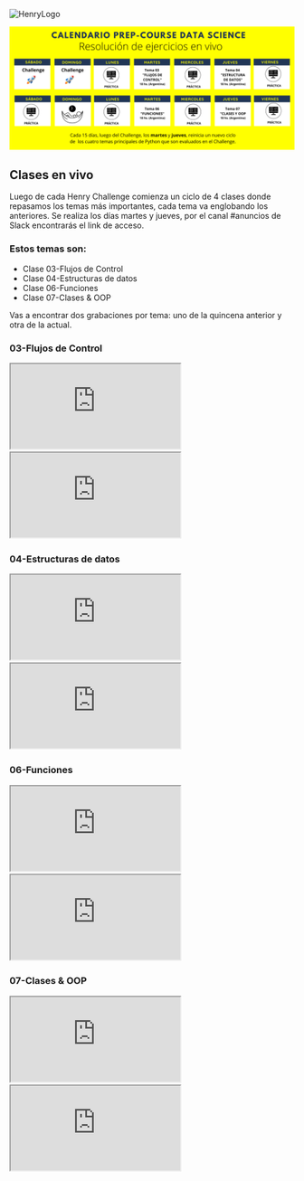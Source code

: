 ![HenryLogo](https://d31uz8lwfmyn8g.cloudfront.net/Assets/logo-henry-white-lg.png)


![Calendario](/_src/Calendario_Resolucion_en_vivo.png)
## Clases en vivo 

Luego de cada Henry Challenge comienza un ciclo de 4 clases donde repasamos los temas más importantes, cada tema va englobando los anteriores. Se realiza los días martes y jueves, por el canal #anuncios de Slack encontrarás el link de acceso.
### Estos temas son:

* Clase 03-Flujos de Control 
* Clase 04-Estructuras de datos 
* Clase 06-Funciones 
* Clase 07-Clases & OOP 

Vas a encontrar dos grabaciones por tema: uno de la quincena anterior y otra de la actual.

 ### 03-Flujos de Control 

<div class="iframeContainer">
 <iframe src="https://player.vimeo.com/video/767835766?h=b3109f457d" allow="autoplay; fullscreen" allowfullscreen></iframe> 
</div>
 
<div class="iframeContainer">
 <iframe src="https://player.vimeo.com/video/772512148?h=5aee5d026b" allow="autoplay; fullscreen" allowfullscreen></iframe>
</div>

 ### 04-Estructuras de datos 

<div class="iframeContainer">
  <iframe src="https://player.vimeo.com/video/767835276?h=f6690fad85" allow="autoplay; fullscreen" allowfullscreen></iframe>
</div>

<div class="iframeContainer">
<iframe src="https://player.vimeo.com/video/772610026?h=719125efe2"  allow="autoplay; fullscreen" allowfullscreen></iframe>
</div>

 ### 06-Funciones

<div class="iframeContainer">
  <iframe src="https://player.vimeo.com/video/767835184?h=87161e2935" allow="autoplay; fullscreen" allowfullscreen></iframe>
</div>

<div class="iframeContainer">
  <iframe src="https://player.vimeo.com/video/772700192?h=4871b3d734" allow="autoplay; fullscreen" allowfullscreen></iframe>
</div>

 ### 07-Clases & OOP 

<div class="iframeContainer">
  <iframe src="https://player.vimeo.com/video/767072539?h=5c3df473f6" allow="autoplay; fullscreen" allowfullscreen></iframe>
</div>

<div class="iframeContainer">
  <iframe src="https://player.vimeo.com/video/772516562?h=55957a58c6" allow="autoplay; fullscreen" allowfullscreen></iframe>
</div>


